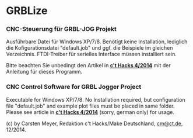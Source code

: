 # GRBLize

### CNC-Steuerung für GRBL-JOG Projekt

Ausführbare Datei für Windows XP/7/8. Benötigt keine Installation, lediglich die Kofigurationsdatei
"default.job" und ggf. die Beispiele im gleichen Verzeichnis. FTDI-Treiber für serielles Interface müssen installiert sein.

Bitte beachten Sie unbedingt den Artikel in **[c't Hacks 4/2014](http://shop.heise.de/katalog/ct-hacks-4-2014)** mit der 
Anleitung für dieses Programm.

### CNC Control Software for GRBL Jogger Project

Executable for Windows XP/7/8. No Installation required, but configuration file "default.job" and example plot files 
must be placed in same folder. Please see article in **[c't Hacks 4/2014](http://shop.heise.de/katalog/ct-hacks-4-2014)** 
(sorry, german only) for usage.

(c) by Carsten Meyer, Redaktion c't Hacks/Make Deutschland, cm@ct.de, 12/2014.
